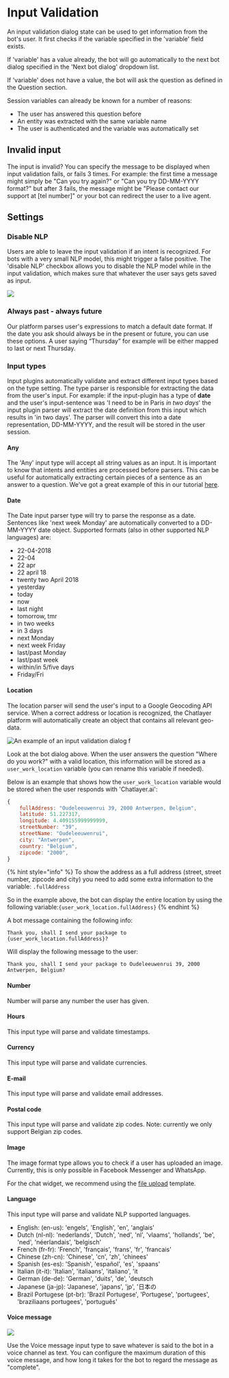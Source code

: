 # Input Validation

An input validation dialog state can be used to get information from the bot's user. It first checks if the variable specified in the 'variable' field exists. 

If 'variable' has a value already, the bot will go automatically to the next bot dialog specified in the 'Next bot dialog' dropdown list.

If 'variable' does not have a value, the bot will ask the question as defined in the Question section.

Session variables can already be known for a number of reasons:

* The user has answered this question before
* An entity was extracted with the same variable name
* The user is authenticated and the variable was automatically set

## Invalid input

The input is invalid? You can specify the message to be displayed when input validation fails, or fails 3 times. For example: the first time a message might simply be "Can you try again?" or "Can you try DD-MM-YYYY format?" but after 3 fails, the message might be "Please contact our support at \[tel number\]" or your bot can redirect the user to a live agent.

## Settings

### Disable NLP

Users are able to leave the input validation if an intent is recognized. For bots with a very small NLP model, this might trigger a false positive. The 'disable NLP' checkbox allows you to disable the NLP model while in the input validation, which makes sure that whatever the user says gets saved as input.

![](../../.gitbook/assets/image%20%28109%29.png)

### Always past - always future

Our platform parses user's expressions to match a default date format. If the date you ask should always be in the present or future, you can use these options. A user saying “Thursday” for example will be either mapped to last or next Thursday.

### Input types

Input plugins automatically validate and extract different input types based on the type setting. The type parser is responsible for extracting the data from the user's input. For example: if the input-plugin has a type of **date** and the user's input-sentence was 'I need to be in Paris _in two days_' the input plugin parser will extract the date definition from this input which results in 'in two days'. The parser will convert this into a date representation, DD-MM-YYYY, and the result will be stored in the user session.

#### Any

The 'Any' input type will accept all string values as an input. It is important to know that intents and entities are processed before parsers. This can be useful for automatically extracting certain pieces of a sentence as an answer to a question. We've got a great example of this in our tutorial [here](../../tutorials/tutorial-request-and-use-information-using-input-plugins.md).

#### Date

The Date input parser type will try to parse the response as a date. Sentences like 'next week Monday' are automatically converted to a DD-MM-YYYY date object. Supported formats \(also in other supported NLP languages\) are:

* 22-04-2018
* 22-04
* 22 apr
* 22 april 18
* twenty two April 2018
* yesterday
* today
* now
* last night
* tomorrow, tmr
* in two weeks
* in 3 days
* next Monday
* next week Friday
* last/past Monday
* last/past week
* within/in 5/five days
* Friday/Fri

#### Location

The location parser will send the user's input to a Google Geocoding API service. When a correct address or location is recognized, the Chatlayer platform will automatically create an object that contains all relevant geo-data. 

![An example of an input validation dialog f](../../.gitbook/assets/screenshot-2020-09-17-at-12.25.45.png)

Look at the bot dialog above. When the user answers the question "Where do you work?" with a valid location, this information will be stored as a `user_work_location` variable \(you can rename this variable if needed\). 

Below is an example that shows how the `user_work_location` variable would be stored when the user responds with 'Chatlayer.ai':

```javascript
{
    fullAddress: "Oudeleeuwenrui 39, 2000 Antwerpen, Belgium",
    latitude: 51.227317,
    longitude: 4.409155999999999,
    streetNumber: "39",
    streetName: "Oudeleeuwenrui",
    city: "Antwerpen",
    country: "Belgium",
    zipcode: "2000",
}
```

{% hint style="info" %}
To show the address as a full address \(street, street number, zipcode and city\) you need to add some extra information to the variable: `.fullAddress`

So in the example above, the bot can display the entire location by using the following variable:`{user_work_location.fullAddress}`
{% endhint %}

A bot message containing the following info:

`Thank you, shall I send your package to {user_work_location.fullAddress}?`

Will display the following message to the user:

`Thank you, shall I send your package to Oudeleeuwenrui 39, 2000 Antwerpen, Belgium?`

#### Number

Number will parse any number the user has given.

#### Hours

This input type will parse and validate timestamps.

#### Currency

This input type will parse and validate currencies.

#### E-mail

This input type will parse and validate email addresses.

#### Postal code

This input type will parse and validate zip codes. Note: currently we only support Belgian zip codes.

#### **Image**

The image format type allows you to check if a user has uploaded an image. Currently, this is only possible in Facebook Messenger and WhatsApp. 

For the chat widget, we recommend using the [file upload](message-components.md#file-upload) template.

#### Language

This input type will parse and validate NLP supported languages.

* English: \(en-us\): 'engels', 'English', 'en', 'anglais'
* Dutch \(nl-nl\): 'nederlands', 'Dutch', 'ned', 'nl', 'vlaams', 'hollands', 'be', 'ned', 'néerlandais', 'belgisch'
* French \(fr-fr\): 'French', 'français', 'frans', 'fr', 'francais'
* Chinese \(zh-cn\): 'Chinese', 'cn', 'zh', 'chinees'
* Spanish \(es-es\): 'Spanish', 'español', 'es', 'spaans'
* Italian \(it-it\): 'Italian', 'italiaans', 'italiano', 'it
* German \(de-de\): 'German', 'duits', 'de', 'deutsch
* Japanese \(ja-jp\): 'Japanese', 'japans', 'jp', '日本の
* Brazil Portugese \(pt-br\): 'Brazil Portugese', 'Portugese', 'portugees', 'braziliaans portugees', 'português'

#### **Voice message**

![](../../.gitbook/assets/image%20%2821%29.png)

Use the Voice message input type to save whatever is said to the bot in a voice channel as text. You can configure the maximum duration of this voice message, and how long it takes for the bot to regard the message as "complete".

